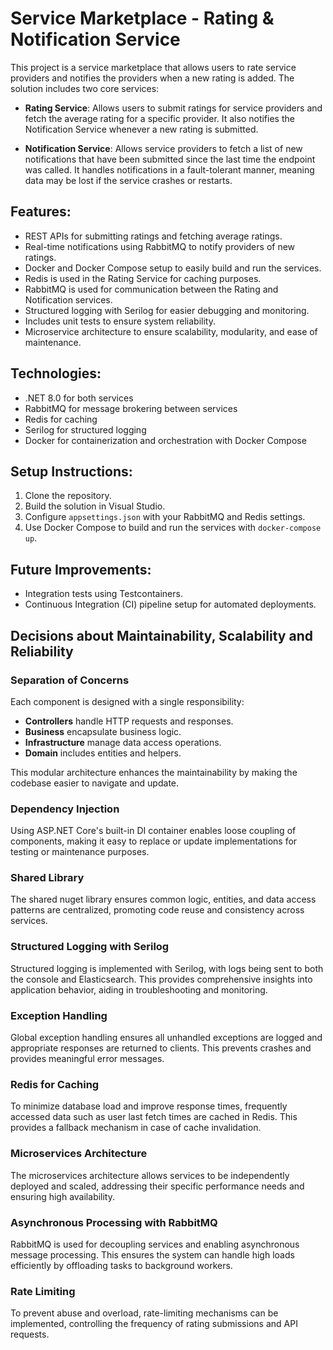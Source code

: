 # Service Marketplace - Rating & Notification Service

This project is a service marketplace that allows users to rate service providers and notifies the providers when a new rating is added. The solution includes two core services:

- **Rating Service**: Allows users to submit ratings for service providers and fetch the average rating for a specific provider. It also notifies the Notification Service whenever a new rating is submitted.
  
- **Notification Service**: Allows service providers to fetch a list of new notifications that have been submitted since the last time the endpoint was called. It handles notifications in a fault-tolerant manner, meaning data may be lost if the service crashes or restarts.

## Features:
- REST APIs for submitting ratings and fetching average ratings.
- Real-time notifications using RabbitMQ to notify providers of new ratings.
- Docker and Docker Compose setup to easily build and run the services.
- Redis is used in the Rating Service for caching purposes.
- RabbitMQ is used for communication between the Rating and Notification services.
- Structured logging with Serilog for easier debugging and monitoring.
- Includes unit tests to ensure system reliability.
- Microservice architecture to ensure scalability, modularity, and ease of maintenance.

## Technologies:
- .NET 8.0 for both services
- RabbitMQ for message brokering between services
- Redis for caching
- Serilog for structured logging
- Docker for containerization and orchestration with Docker Compose

## Setup Instructions:
1. Clone the repository.
2. Build the solution in Visual Studio.
3. Configure `appsettings.json` with your RabbitMQ and Redis settings.
4. Use Docker Compose to build and run the services with `docker-compose up`.

## Future Improvements:
- Integration tests using Testcontainers.
- Continuous Integration (CI) pipeline setup for automated deployments.

## Decisions about Maintainability, Scalability and Reliability

### Separation of Concerns
Each component is designed with a single responsibility:
- **Controllers** handle HTTP requests and responses.
- **Business** encapsulate business logic.
- **Infrastructure** manage data access operations.
- **Domain** includes entities and helpers.

This modular architecture enhances the maintainability by making the codebase easier to navigate and update.

### Dependency Injection
Using ASP.NET Core's built-in DI container enables loose coupling of components, making it easy to replace or update implementations for testing or maintenance purposes.

### Shared Library
The shared nuget library ensures common logic, entities, and data access patterns are centralized, promoting code reuse and consistency across services.

### Structured Logging with Serilog
Structured logging is implemented with Serilog, with logs being sent to both the console and Elasticsearch. This provides comprehensive insights into application behavior, aiding in troubleshooting and monitoring.

### Exception Handling
Global exception handling ensures all unhandled exceptions are logged and appropriate responses are returned to clients. This prevents crashes and provides meaningful error messages.

### Redis for Caching
To minimize database load and improve response times, frequently accessed data such as user last fetch times are cached in Redis. This provides a fallback mechanism in case of cache invalidation.

### Microservices Architecture
The microservices architecture allows services to be independently deployed and scaled, addressing their specific performance needs and ensuring high availability.

### Asynchronous Processing with RabbitMQ
RabbitMQ is used for decoupling services and enabling asynchronous message processing. This ensures the system can handle high loads efficiently by offloading tasks to background workers.

### Rate Limiting
To prevent abuse and overload, rate-limiting mechanisms can be implemented, controlling the frequency of rating submissions and API requests.

